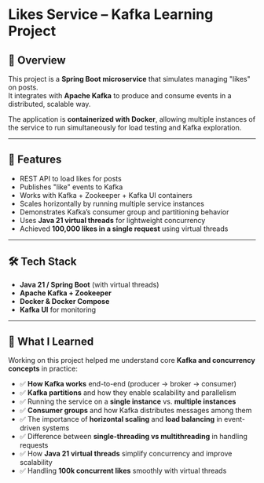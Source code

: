 # Likes Service – Kafka Learning Project

## 📌 Overview
This project is a **Spring Boot microservice** that simulates managing "likes" on posts.  
It integrates with **Apache Kafka** to produce and consume events in a distributed, scalable way.  

The application is **containerized with Docker**, allowing multiple instances of the service to run simultaneously for load testing and Kafka exploration.  

---

## 🚀 Features
- REST API to load likes for posts  
- Publishes "like" events to Kafka  
- Works with Kafka + Zookeeper + Kafka UI containers  
- Scales horizontally by running multiple service instances  
- Demonstrates Kafka’s consumer group and partitioning behavior  
- Uses **Java 21 virtual threads** for lightweight concurrency  
- Achieved **100,000 likes in a single request** using virtual threads  

---

## 🛠️ Tech Stack
- **Java 21 / Spring Boot** (with virtual threads)  
- **Apache Kafka + Zookeeper**  
- **Docker & Docker Compose**  
- **Kafka UI** for monitoring  

---

## 📖 What I Learned
Working on this project helped me understand core **Kafka and concurrency concepts** in practice:  

- ✅ **How Kafka works** end-to-end (producer → broker → consumer)  
- ✅ **Kafka partitions** and how they enable scalability and parallelism  
- ✅ Running the service on a **single instance** vs. **multiple instances**  
- ✅ **Consumer groups** and how Kafka distributes messages among them  
- ✅ The importance of **horizontal scaling** and **load balancing** in event-driven systems  
- ✅ Difference between **single-threading vs multithreading** in handling requests  
- ✅ How **Java 21 virtual threads** simplify concurrency and improve scalability  
- ✅ Handling **100k concurrent likes** smoothly with virtual threads  

